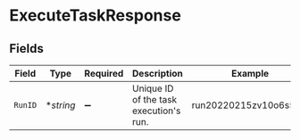 # ExecuteTaskResponse


## Fields

| Field                                  | Type                                   | Required                               | Description                            | Example                                |
| -------------------------------------- | -------------------------------------- | -------------------------------------- | -------------------------------------- | -------------------------------------- |
| `RunID`                                | **string*                              | :heavy_minus_sign:                     | Unique ID of the task execution's run. | run20220215zv10o6s52qj                 |